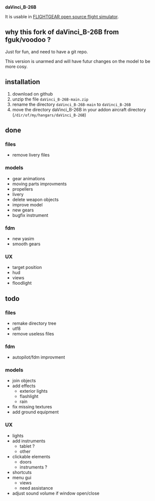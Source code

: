 **daVinci_B-26B**

It is usable in [FLIGHTGEAR open source flight simulator](http://www.flightgear.org).

why this fork of daVinci_B-26B from fguk/voodoo ?
-------------------------------------------------

Just for fun, and need to have a git repo.

This version is unarmed and will have futur changes on the model to be more cosy.

installation
------------

1. download on github
2. unzip the file `daVinci_B-26B-main.zip`
3. rename the directory `daVinci_B-26B-main` to `daVinci_B-26B`
4. move the directory daVinci_B-26B in your addon aircraft directory (`/dir/of/my/hangars/daVinci_B-26B`)

done
----

### files

- remove livery files

### models

- gear animations
- moving parts improvments
- propellers
- livery
- delete weapon objects
- improve model
- new gears
- bugfix instrument

### fdm

- new yasim
- smooth gears

### UX

- target position
- hud
- views
- floodlight

todo
----

### files

- remake directory tree
- utf8
- remove useless files

### fdm

- autopilot/fdm improvment

### models

- join objects
- add effects
    - exterior lights
    - flashlight
    - rain
- fix missing textures
- add ground equipment

### UX

- lights
- add instruments
    - tablet ?
    - other
- clickable elements
    - doors
    - instruments ?
- shortcuts
- menu gui
    - views
    - need assistance
- adjust sound volume if window open/close


